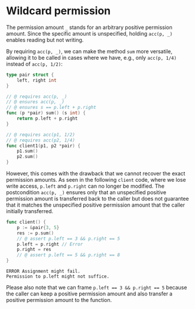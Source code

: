 # Wildcard permission

The permission amount `_` stands for an arbitrary positive permission amount.
Since the specific amount is unspecified, holding `acc(p, _)` enables reading but not writing.

By requiring `acc(p, _)`, we can make the method `sum` more versatile, allowing it to be called in cases where we have, e.g., only `acc(p, 1/4)` instead of `acc(p, 1/2)`:
``` go verifies
type pair struct {
	left, right int
}

// @ requires acc(p, _)
// @ ensures acc(p, _)
// @ ensures s == p.left + p.right
func (p *pair) sum() (s int) {
	return p.left + p.right
}

// @ requires acc(p1, 1/2)
// @ requires acc(p2, 1/4)
func client1(p1, p2 *pair) {
	p1.sum()
	p2.sum()
}
```
<!--ensures acc(p, _) is unnecessary here to read p.left in the postcondition -->
However, this comes with the drawback that we cannot recover the exact permission amounts.
As seen in the following `client` code, where we lose write access, `p.left` and `p.right` can no longer be modified.
The postcondition `acc(p, _)` ensures only that an unspecified positive permission amount is transferred back to the caller but does not guarantee that it matches the unspecified positive permission amount that the caller initially transferred.
``` go does_not_verify
func client() {
	p := &pair{3, 5}
	res := p.sum()
	// @ assert p.left == 3 && p.right == 5
	p.left = p.right // Error
	p.right = res
	// @ assert p.left == 5 && p.right == 8
}
```
``` text
ERROR Assignment might fail. 
Permission to p.left might not suffice.
```
Please also note that we can frame `p.left == 3 && p.right == 5` because the caller can keep a positive permission amount and also transfer a positive permission amount to the function.

